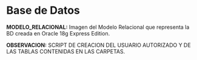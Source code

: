 # Base de Datos

**MODELO_RELACIONAL:**
Imagen del Modelo Relacional que representa la BD creada en Oracle 18g Express Edition.

**OBSERVACION:**
SCRIPT DE CREACION DEL USUARIO AUTORIZADO Y DE LAS TABLAS CONTENIDAS EN LAS CARPETAS.
